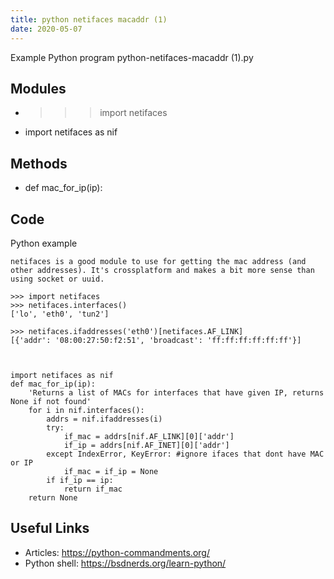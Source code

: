 ```yaml
---
title: python netifaces macaddr (1)
date: 2020-05-07
---
```

Example Python program python-netifaces-macaddr (1).py

## Modules

* >>> import netifaces
* import netifaces as nif

## Methods

* def mac_for_ip(ip):

## Code

Python example

    netifaces is a good module to use for getting the mac address (and other addresses). It's crossplatform and makes a bit more sense than using socket or uuid.
    
    >>> import netifaces
    >>> netifaces.interfaces()
    ['lo', 'eth0', 'tun2']
    
    >>> netifaces.ifaddresses('eth0')[netifaces.AF_LINK]
    [{'addr': '08:00:27:50:f2:51', 'broadcast': 'ff:ff:ff:ff:ff:ff'}]
    
    
    
    import netifaces as nif
    def mac_for_ip(ip):
        'Returns a list of MACs for interfaces that have given IP, returns None if not found'
        for i in nif.interfaces():
            addrs = nif.ifaddresses(i)
            try:
                if_mac = addrs[nif.AF_LINK][0]['addr']
                if_ip = addrs[nif.AF_INET][0]['addr']
            except IndexError, KeyError: #ignore ifaces that dont have MAC or IP
                if_mac = if_ip = None
            if if_ip == ip:
                return if_mac
        return None

## Useful Links

- Articles: https://python-commandments.org/
- Python shell: https://bsdnerds.org/learn-python/
